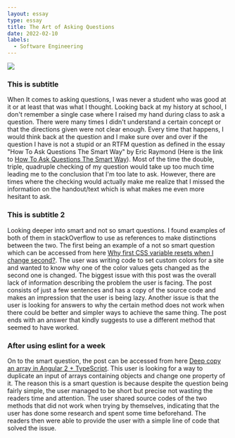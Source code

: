 ```yaml
---
layout: essay
type: essay
title: The Art of Asking Questions
date: 2022-02-10
labels:
  - Software Engineering
---
```


<div class="ui small rounded images">
  <img class="ui image" src="../images/eslintlogo.jpg">
</div>

### This is subtitle

When It comes to asking questions, I was never a student who was good at it or at least that was what I thought. Looking back at my history at school, I don't remember a single case where I raised my hand during class to ask a question. There were many times I didn't understand a certain concept or that the directions given were not clear enough. Every time that happens, I would think back at the question and I make sure over and over if the question I have is not a stupid or an RTFM question as defined in the essay "How To Ask Questions The Smart Way" by Eric Raymond (Here is the link to [How To Ask Questions The Smart Way](http://www.catb.org/esr/faqs/smart-questions.html)). Most of the time the double, triple, quadruple checking of my question would take up too much time leading me to the conclusion that I'm too late to ask. However, there are times where the checking would actually make me realize that I missed the information on the handout/text which is what makes me even more hesitant to ask.      

### This is subtitle 2

Looking deeper into smart and not so smart questions. I found examples of both of them in stackOverflow to use as references to make distinctions between the two. The first being an example of a not so smart question which can be accessed from here [Why first CSS variable resets when I change second?](https://stackoverflow.com/questions/65162567/why-first-css-variable-resets-when-i-change-second-custom-color-theme). The user was writing code to set custom colors for a site and wanted to know why one of the color values gets changed as the second one is changed. The biggest issue with this post was the overall lack of information describing the problem the user is facing. The post consists of just a few sentences and has a copy of the source code and makes an impression that the user is being lazy. Another issue is that the user is looking for answers to why the certain method does not work when there could be better and simpler ways to achieve the same thing. The post ends with an answer that kindly suggests to use a different method that seemed to have worked.

### After using eslint for a week

On to the smart question, the post can be accessed from here [Deep copy an array in Angular 2 + TypeScript](https://stackoverflow.com/questions/35504310/deep-copy-an-array-in-angular-2-typescript?noredirect=1&lq=1). This user is looking for a way to duplicate an input of arrays containing objects and change one property of it. The reason this is a smart question is because despite the question being fairly simple, the user managed to be short but precise not wasting the readers time and attention. The user shared source codes of the two methods that did not work when trying by themselves, indicating that the user has done some research and spent some time beforehand. The readers then were able to provide the user with a simple line of code that solved the issue. 

